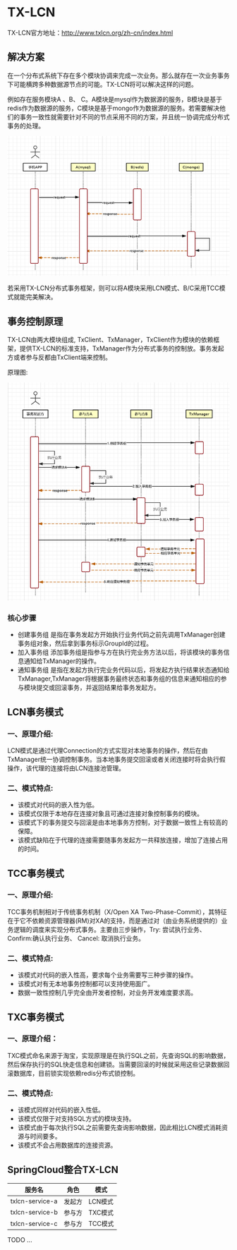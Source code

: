 # TX-LCN

TX-LCN官方地址：http://www.txlcn.org/zh-cn/index.html

## 解决方案

  在一个分布式系统下存在多个模块协调来完成一次业务。那么就存在一次业务事务下可能横跨多种数据源节点的可能。TX-LCN将可以解决这样的问题。

  例如存在服务模块A 、B、 C。A模块是mysql作为数据源的服务，B模块是基于redis作为数据源的服务，C模块是基于mongo作为数据源的服务。若需要解决他们的事务一致性就需要针对不同的节点采用不同的方案，并且统一协调完成分布式事务的处理。

![img](img/sc08.png)

 若采用TX-LCN分布式事务框架，则可以将A模块采用LCN模式、B/C采用TCC模式就能完美解决。

## 事务控制原理

TX-LCN由两大模块组成, TxClient、TxManager，TxClient作为模块的依赖框架，提供TX-LCN的标准支持，TxManager作为分布式事务的控制放。事务发起方或者参与反都由TxClient端来控制。

原理图:

![img](img/sc09.png)

### 核心步骤

- 创建事务组
  是指在事务发起方开始执行业务代码之前先调用TxManager创建事务组对象，然后拿到事务标示GroupId的过程。
- 加入事务组
  添加事务组是指参与方在执行完业务方法以后，将该模块的事务信息通知给TxManager的操作。
- 通知事务组
  是指在发起方执行完业务代码以后，将发起方执行结果状态通知给TxManager,TxManager将根据事务最终状态和事务组的信息来通知相应的参与模块提交或回滚事务，并返回结果给事务发起方。



## LCN事务模式

### 一、原理介绍:

LCN模式是通过代理Connection的方式实现对本地事务的操作，然后在由TxManager统一协调控制事务。当本地事务提交回滚或者关闭连接时将会执行假操作，该代理的连接将由LCN连接池管理。

### 二、模式特点:

- 该模式对代码的嵌入性为低。
- 该模式仅限于本地存在连接对象且可通过连接对象控制事务的模块。
- 该模式下的事务提交与回滚是由本地事务方控制，对于数据一致性上有较高的保障。
- 该模式缺陷在于代理的连接需要随事务发起方一共释放连接，增加了连接占用的时间。



## TCC事务模式

### 一、原理介绍:

TCC事务机制相对于传统事务机制（X/Open XA Two-Phase-Commit），其特征在于它不依赖资源管理器(RM)对XA的支持，而是通过对（由业务系统提供的）业务逻辑的调度来实现分布式事务。主要由三步操作，Try: 尝试执行业务、 Confirm:确认执行业务、 Cancel: 取消执行业务。

### 二、模式特点:

- 该模式对代码的嵌入性高，要求每个业务需要写三种步骤的操作。
- 该模式对有无本地事务控制都可以支持使用面广。
- 数据一致性控制几乎完全由开发者控制，对业务开发难度要求高。



## TXC事务模式

### 一、原理介绍：

TXC模式命名来源于淘宝，实现原理是在执行SQL之前，先查询SQL的影响数据，然后保存执行的SQL快走信息和创建锁。当需要回滚的时候就采用这些记录数据回滚数据库，目前锁实现依赖redis分布式锁控制。

### 二、模式特点:

- 该模式同样对代码的嵌入性低。
- 该模式仅限于对支持SQL方式的模块支持。
- 该模式由于每次执行SQL之前需要先查询影响数据，因此相比LCN模式消耗资源与时间要多。
- 该模式不会占用数据库的连接资源。



## SpringCloud整合TX-LCN

| 服务名          | 角色   | 模式    |
| --------------- | ------ | ------- |
| txlcn-service-a | 发起方 | LCN模式 |
| txlcn-service-b | 参与方 | TXC模式 |
| txlcn-service-c | 参与方 | TCC模式 |

TODO ...